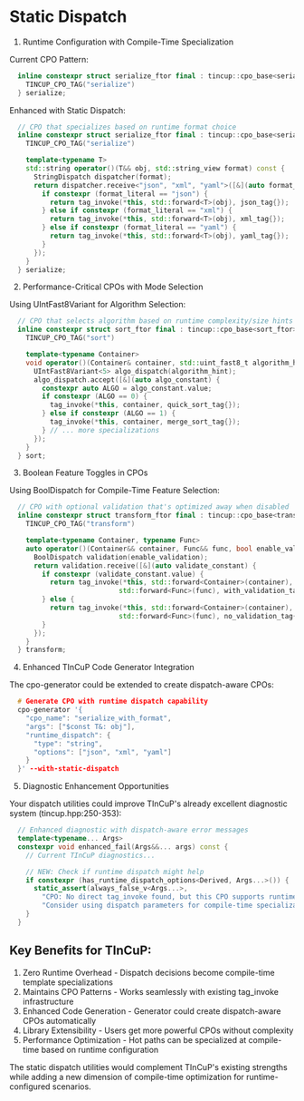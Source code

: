 # Static Dispatch

  1. Runtime Configuration with Compile-Time Specialization

  Current CPO Pattern:

```cpp
  inline constexpr struct serialize_ftor final : tincup::cpo_base<serialize_ftor> {
    TINCUP_CPO_TAG("serialize")
  } serialize;
```
  Enhanced with Static Dispatch:
```cpp
  // CPO that specializes based on runtime format choice
  inline constexpr struct serialize_ftor final : tincup::cpo_base<serialize_ftor> {
    TINCUP_CPO_TAG("serialize")

    template<typename T>
    std::string operator()(T&& obj, std::string_view format) const {
      StringDispatch dispatcher(format);
      return dispatcher.receive<"json", "xml", "yaml">([&](auto format_literal) {
        if constexpr (format_literal == "json") {
          return tag_invoke(*this, std::forward<T>(obj), json_tag{});
        } else if constexpr (format_literal == "xml") {
          return tag_invoke(*this, std::forward<T>(obj), xml_tag{});
        } else if constexpr (format_literal == "yaml") {
          return tag_invoke(*this, std::forward<T>(obj), yaml_tag{});
        }
      });
    }
  } serialize;
```

  2. Performance-Critical CPOs with Mode Selection

  Using UIntFast8Variant for Algorithm Selection:

```cpp
  // CPO that selects algorithm based on runtime complexity/size hints  
  inline constexpr struct sort_ftor final : tincup::cpo_base<sort_ftor> {
    TINCUP_CPO_TAG("sort")

    template<typename Container>
    void operator()(Container& container, std::uint_fast8_t algorithm_hint) const {
      UIntFast8Variant<5> algo_dispatch(algorithm_hint);
      algo_dispatch.accept([&](auto algo_constant) {
        constexpr auto ALGO = algo_constant.value;
        if constexpr (ALGO == 0) {
          tag_invoke(*this, container, quick_sort_tag{});
        } else if constexpr (ALGO == 1) {
          tag_invoke(*this, container, merge_sort_tag{});
        } // ... more specializations
      });
    }
  } sort;
```

  3. Boolean Feature Toggles in CPOs

  Using BoolDispatch for Compile-Time Feature Selection:

```cpp
  // CPO with optional validation that's optimized away when disabled
  inline constexpr struct transform_ftor final : tincup::cpo_base<transform_ftor> {
    TINCUP_CPO_TAG("transform")

    template<typename Container, typename Func>
    auto operator()(Container&& container, Func&& func, bool enable_validation = false) const {
      BoolDispatch validation(enable_validation);
      return validation.receive([&](auto validate_constant) {
        if constexpr (validate_constant.value) {
          return tag_invoke(*this, std::forward<Container>(container),
                           std::forward<Func>(func), with_validation_tag{});
        } else {
          return tag_invoke(*this, std::forward<Container>(container),
                           std::forward<Func>(func), no_validation_tag{});
        }
      });
    }
  } transform;
```

  4. Enhanced TInCuP Code Generator Integration

  The cpo-generator could be extended to create dispatch-aware CPOs:

```cpp
  # Generate CPO with runtime dispatch capability
  cpo-generator '{
    "cpo_name": "serialize_with_format", 
    "args": ["$const T&: obj"],
    "runtime_dispatch": {
      "type": "string", 
      "options": ["json", "xml", "yaml"]
    }
  }' --with-static-dispatch
```

  5. Diagnostic Enhancement Opportunities

  Your dispatch utilities could improve TInCuP's already excellent diagnostic system (tincup.hpp:250-353):

```cpp
  // Enhanced diagnostic with dispatch-aware error messages
  template<typename... Args>
  constexpr void enhanced_fail(Args&&... args) const {
    // Current TInCuP diagnostics...

    // NEW: Check if runtime dispatch might help
    if constexpr (has_runtime_dispatch_options<Derived, Args...>()) {
      static_assert(always_false_v<Args...>,
        "CPO: No direct tag_invoke found, but this CPO supports runtime dispatch. "
        "Consider using dispatch parameters for compile-time specialization.");
    }
  }
```

##  Key Benefits for TInCuP:

  1. Zero Runtime Overhead - Dispatch decisions become compile-time template specializations
  2. Maintains CPO Patterns - Works seamlessly with existing tag_invoke infrastructure
  3. Enhanced Code Generation - Generator could create dispatch-aware CPOs automatically
  4. Library Extensibility - Users get more powerful CPOs without complexity
  5. Performance Optimization - Hot paths can be specialized at compile-time based on runtime configuration

  The static dispatch utilities would complement TInCuP's existing strengths while adding a new dimension of compile-time
  optimization for runtime-configured scenarios.


